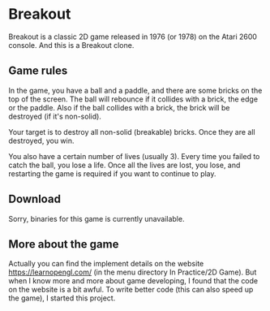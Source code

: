 # Breakout

Breakout is a classic 2D game released in 1976 (or 1978) on the Atari 2600 console. And this is a Breakout clone.

## Game rules

In the game, you have a ball and a paddle, and there are some bricks on the top of the screen. The ball will rebounce if it collides with a brick, the edge or the paddle. Also if the ball collides with a brick, the brick will be destroyed (if it's non-solid).

Your target is to destroy all non-solid (breakable) bricks. Once they are all destroyed, you win.

You also have a certain number of lives (usually 3). Every time you failed to catch the ball, you lose a life. Once all the lives are lost, you lose, and restarting the game is required if you want to continue to play.

## Download

Sorry, binaries for this game is currently unavailable.

## More about the game

Actually you can find the implement details on the website https://learnopengl.com/ (in the menu directory In Practice/2D Game). But when I know more and more about game developing, I found that the code on the website is a bit awful. To write better code (this can also speed up the game), I started this project.
